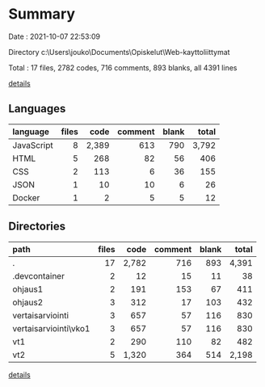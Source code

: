# Summary

Date : 2021-10-07 22:53:09

Directory c:\Users\jouko\Documents\Opiskelut\Web-kayttoliittymat

Total : 17 files,  2782 codes, 716 comments, 893 blanks, all 4391 lines

[details](details.md)

## Languages
| language | files | code | comment | blank | total |
| :--- | ---: | ---: | ---: | ---: | ---: |
| JavaScript | 8 | 2,389 | 613 | 790 | 3,792 |
| HTML | 5 | 268 | 82 | 56 | 406 |
| CSS | 2 | 113 | 6 | 36 | 155 |
| JSON | 1 | 10 | 10 | 6 | 26 |
| Docker | 1 | 2 | 5 | 5 | 12 |

## Directories
| path | files | code | comment | blank | total |
| :--- | ---: | ---: | ---: | ---: | ---: |
| . | 17 | 2,782 | 716 | 893 | 4,391 |
| .devcontainer | 2 | 12 | 15 | 11 | 38 |
| ohjaus1 | 2 | 191 | 153 | 67 | 411 |
| ohjaus2 | 3 | 312 | 17 | 103 | 432 |
| vertaisarviointi | 3 | 657 | 57 | 116 | 830 |
| vertaisarviointi\vko1 | 3 | 657 | 57 | 116 | 830 |
| vt1 | 2 | 290 | 110 | 82 | 482 |
| vt2 | 5 | 1,320 | 364 | 514 | 2,198 |

[details](details.md)